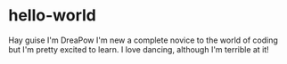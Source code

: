 # hello-world

Hay guise I'm DreaPow
I'm new a complete novice to the world of coding but I'm pretty excited to learn.
I love dancing, although I'm terrible at it!
